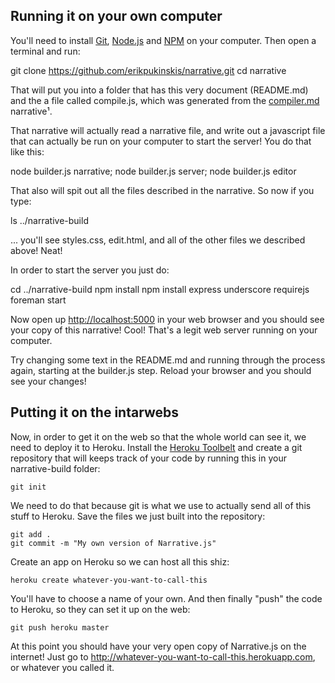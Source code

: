 Running it on your own computer
-------------------------------

You'll need to install [Git](http://git-scm.com/downloads), [Node.js](http://nodejs.org/) and [NPM](https://www.npmjs.org/) on your computer. Then open a terminal and run:

  git clone https://github.com/erikpukinskis/narrative.git
  cd narrative

That will put you into a folder that has this very document (README.md) and the a file called compile.js, which was generated from the [compiler.md](compiler.md) narrative¹.

That narrative will actually read a narrative file, and write out a javascript file that can actually be run on your computer to start the server! You do that like this:

  node builder.js narrative; node builder.js server; node builder.js editor

That also will spit out all the files described in the narrative. So now if you type:

  ls ../narrative-build

... you'll see styles.css, edit.html, and all of the other files we described above! Neat! 



In order to start the server you just do:

  cd ../narrative-build
  npm install
  npm install express underscore requirejs
  foreman start

Now open up [http://localhost:5000](http://localhost:5000) in your web browser and you should see your copy of this narrative! Cool! That's a legit web server running on your computer.

Try changing some text in the README.md and running through the process again, starting at the builder.js step. Reload your browser and you should see your changes!

Putting it on the intarwebs
---------------------------

Now, in order to get it on the web so that the whole world can see it, we need to deploy it to Heroku. Install the [Heroku Toolbelt](https://toolbelt.heroku.com/) and create a git repository that will keeps track of your code by running this in your narrative-build folder:

    git init

We need to do that because git is what we use to actually send all of this stuff to Heroku. Save the files we just built into the repository:

    git add .
    git commit -m "My own version of Narrative.js"

Create an app on Heroku so we can host all this shiz:

    heroku create whatever-you-want-to-call-this

You'll have to choose a name of your own. And then finally "push" the code to Heroku, so they can set it up on the web:

    git push heroku master
    
At this point you should have your very open copy of Narrative.js on the internet! Just go to <http://whatever-you-want-to-call-this.herokuapp.com>, or whatever you called it.

